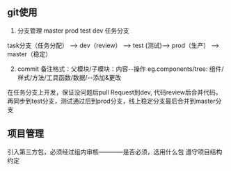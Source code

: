 ## git使用

1. 分支管理
master
prod
test
dev
任务分支

task分支（任务分配） --> dev（review） --> test (测试)--> prod（生产） --> master（稳定）

2. commit
备注格式：父模块/子模块：内容--操作 eg.components/tree: 组件/样式/方法/工具函数/数据/--添加&更改

在任务分支上开发，保证没问题后pull Request到dev, 代码review后合并代码，再同步到test分支，测试通过后到prod分支，线上稳定分支最后合并到master分支


## 项目管理
引入第三方包，必须经过组内审核————是否必须，选用什么包
遵守项目结构约定
